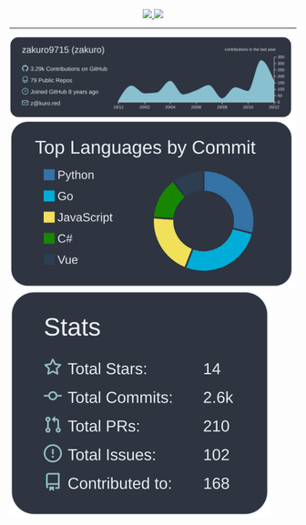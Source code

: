 <p align="center">
  <a href="https://github.com/DenverCoder1/github-readme-streak-stats">
    <img src="https://github-readme-streak-stats.herokuapp.com/?user=zakuro9715&theme=dracula">
  </a>
  <a href="https://github.com/ryo-ma/github-profile-trophy">
    <img src="https://github-profile-trophy.vercel.app/?username=zakuro9715&row=1&theme=dracula">
  </a>
</p>

---

<a href="https://github.com/vn7n24fzkq/github-profile-summary-cards">
  <img src="https://raw.githubusercontent.com/zakuro9715/zakuro9715/main/profile-summary-card-output/nord_dark/0-profile-details.svg">
</a>
<a href="https://github.com/vn7n24fzkq/github-profile-summary-cards">
  <img src="https://raw.githubusercontent.com/zakuro9715/zakuro9715/main/profile-summary-card-output/nord_dark/2-most-commit-language.svg">
</a>
<a href="https://github.com/vn7n24fzkq/github-profile-summary-cards">
  <img src="https://raw.githubusercontent.com/zakuro9715/zakuro9715/main/profile-summary-card-output/nord_dark/3-stats.svg">
</a>

